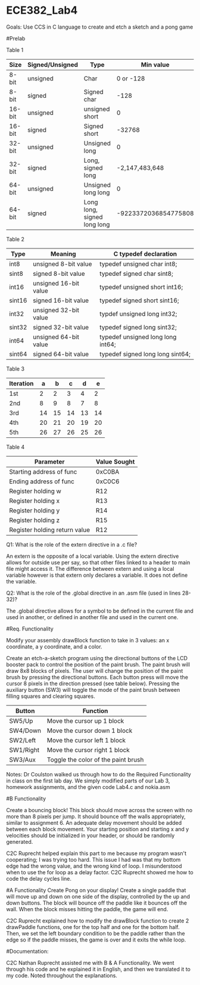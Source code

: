 ECE382_Lab4
===========
Goals: Use CCS in C language to create and etch a sketch and a pong game

#Prelab

Table 1

|Size  |Signed/Unsigned	|Type| Min value |	Max value |
|------|----------------|----|-----------|------------|
|8-bit |	unsigned	    |Char| 0 or -128 |	255 or 127|
|8-bit |	signed	      |Signed char|	-128|	127
|16-bit|	unsigned	    |unsigned short	|0 |	65535
|16-bit|	signed	      |Signed short|	-32768 |	32767
|32-bit|	unsigned	    |Unsigned long|	0	| 4294967295
|32-bit|	signed	      |Long, signed long|	-2,147,483,648 |	2147483647
|64-bit|	unsigned	    |Unsigned long long|	0	| 18446744073709551615
|64-bit|	signed	      |Long long, signed long long|	-9223372036854775808 |	9223372036854775807


Table 2

|Type	 | Meaning	              |  C typedef declaration |
|------|------------------------|------------------------|
|int8	 | unsigned 8-bit value	  |typedef	unsigned char int8; |
|sint8 |  signed 8-bit value	  |  typedef	signed char sint8;
|int16 | unsigned 16-bit value  |	  typedef unsigned short int16;
|sint16|signed 16-bit value	    | typedef	signed short sint16;
|int32 | unsigned 32-bit value	|  typdef unsigned long int32;
|sint32|signed 32-bit value	    |typedef	signed long sint32;
|int64 | unsigned 64-bit value	| typedef unsigned long long int64;
|sint64|signed 64-bit value	    | typedef signed long long sint64;

Table 3

|Iteration	| a |	b |	c |	d |	e |
|-----------|---|---|---|---|---|
|1st	      |2	|2	|3	|4	|2 |
|2nd	      |8	|9	|8	|7	|8|
|3rd	      |14	|15	|14	|13	|14|
|4th	      |20	|21	|20	|19	|20|
|5th	      |26	|27	|26	|25	|26|

Table 4

|Parameter	| Value Sought |
|-----------|--------------|
|Starting address of func |	0xC0BA |
|Ending address of func |	0xC0C6 |
|Register holding w |	R12 |
|Register holding x |	R13 |
|Register holding y |	R14 |
|Register holding z |	R15 |
|Register holding return value |	R12 |

Q1: What is the role of the extern directive in a .c file?

An extern is the opposite of a local variable. Using the extern directive allows for outside use per say, so that other files linked to a header to main file might access it. The difference between extern and using a local variable however is that extern only declares a variable. It does not define the variable. 

Q2: What is the role of the .global directive in an .asm file (used in lines 28-32)? 

The .global directive allows for a symbol to be defined in the current file and used in another, or defined in another file and used in the current one. 

#Req. Functionality

Modify your assembly drawBlock function to take in 3 values: an x coordinate, a y coordinate, and a color.

Create an etch-a-sketch program using the directional buttons of the LCD booster pack to control the position of the paint brush. The paint brush will draw 8x8 blocks of pixels. The user will change the position of the paint brush by pressing the directional buttons. Each button press will move the cursor 8 pixels in the direction pressed (see table below). Pressing the auxiliary button (SW3) will toggle the mode of the paint brush between filling squares and clearing squares.

| Button |	Function |
|--------|-----------|
|SW5/Up	 |Move the cursor up 1 block |
|SW4/Down|	Move the cursor down 1 block |
|SW2/Left|	Move the cursor left 1 block |
|SW1/Right|	Move the cursor right 1 block |
|SW3/Aux|	Toggle the color of the paint brush|

Notes: Dr Coulston walked us through how to do the Required Functionality in class on the first lab day. We simply modified parts of our Lab 3, homework assignments, and the given code Lab4.c and nokia.asm

#B Functionality

Create a bouncing block! This block should move across the screen with no more than 8 pixels per jump. It should bounce off the walls appropriately, similar to assignment 6. An adequate delay movement should be added between each block movement. Your starting position and starting x and y velocities should be initialized in your header, or should be randomly generated.

C2C Ruprecht helped explain this part to me because my program wasn't cooperating; I was trying too hard. This issue I had was that my bottom edge had the wrong value, and the wrong kind of loop. I misunderstood when to use the for loop as a delay factor. C2C Ruprecht showed me how to code the delay cycles line. 

#A Functionality
Create Pong on your display! Create a single paddle that will move up and down on one side of the display, controlled by the up and down buttons. The block will bounce off the paddle like it bounces off the wall. When the block misses hitting the paddle, the game will end.

C2C Ruprecht explained how to modify the drawBlock function to create 2 drawPaddle functions, one for the top half and one for the bottom half. Then, we set the left boundary condition to be the paddle rather than the edge so if the paddle misses, the game is over and it exits the while loop. 

#Documentation: 

C2C Nathan Ruprecht assisted me with B & A Functionality. We went through his code and he explained it in English, and then we translated it to my code. Noted throughout the explanations. 
